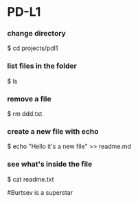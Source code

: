 # PD-L1

### change directory
$ cd projects/pdl1

### list files in the folder
$ ls

### remove a file
$ rm ddd.txt

### create a new file with echo
$ echo "Hello it's a new file" >> readme.md

### see what's inside the file
$ cat readme.txt


#Burtsev is a superstar
